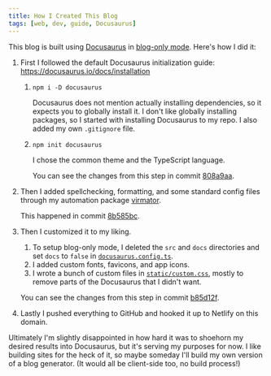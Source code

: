 ```yaml
---
title: How I Created This Blog
tags: [web, dev, guide, Docusaurus]
---
```


This blog is built using [Docusaurus](https://docusaurus.io) in [blog-only mode](https://docusaurus.io/docs/blog#blog-only-mode). Here's how I did it:

<!-- truncate -->

1. First I followed the default Docusaurus initialization guide: https://docusaurus.io/docs/installation

    1. `npm i -D docusaurus`

        Docusaurus does not mention actually installing dependencies, so it expects you to globally install it. I don't like globally installing packages, so I started with installing Docusaurus to my repo. I also added my own `.gitignore` file.

    2. `npm init docusaurus`

        I chose the common theme and the TypeScript language.

        You can see the changes from this step in commit [808a9aa](https://github.com/electrovir/my-blog/commit/808a9aa9e995dec46cea0622d702d9c798f7cf80).

2. Then I added spellchecking, formatting, and some standard config files through my automation package [virmator](https://npmsjs.com/package/virmator).

    This happened in commit [8b585bc](https://github.com/electrovir/my-blog/commit/8b585bceca5b71a7ba8e490c0b62fdeaa9c3f7e1).

3. Then I customized it to my liking.

    1. To setup blog-only mode, I deleted the `src` and `docs` directories and set `docs` to `false` in [`docusaurus.config.ts`](https://github.com/electrovir/my-blog/blob/b85d12f32225617a90fd4a54425828bbf9cb48fa/docusaurus.config.ts).
    2. I added custom fonts, favicons, and app icons.
    3. I wrote a bunch of custom files in [`static/custom.css`](https://github.com/electrovir/my-blog/blob/b85d12f32225617a90fd4a54425828bbf9cb48fa/static/custom.css), mostly to remove parts of the Docusaurus that I didn't want.

    You can see the changes from this step in commit [b85d12f](https://github.com/electrovir/my-blog/commit/b85d12f32225617a90fd4a54425828bbf9cb48fa).

4. Lastly I pushed everything to GitHub and hooked it up to Netlify on this domain.

Ultimately I'm slightly disappointed in how hard it was to shoehorn my desired results into Docusaurus, but it's serving my purposes for now. I like building sites for the heck of it, so maybe someday I'll build my own version of a blog generator. (It would all be client-side too, no build process!)
